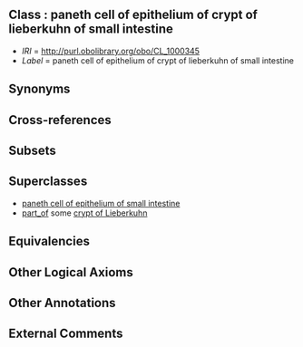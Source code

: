
## Class : paneth cell of epithelium of crypt of lieberkuhn of small intestine

 * *IRI* = http://purl.obolibrary.org/obo/CL_1000345
 * *Label* = paneth cell of epithelium of crypt of lieberkuhn of small intestine

## Synonyms


## Cross-references


## Subsets


## Superclasses

 * [paneth cell of epithelium of small intestine](../../CL/43/CL_1000343.md)
 * [part_of](../../BFO/50/BFO_0000050.md) some [crypt of Lieberkuhn](../../UBERON/83/UBERON_0001983.md)

## Equivalencies


## Other Logical Axioms


## Other Annotations


## External Comments

